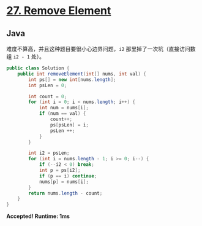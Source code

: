 # [27. Remove Element](https://leetcode.com/problems/remove-element/)

## Java

难度不算高，并且这种题目要很小心边界问题，`i2` 那里掉了一次坑（直接访问数组 `i2 - 1` 处）。

```java
public class Solution {
    public int removeElement(int[] nums, int val) {
        int ps[] = new int[nums.length];
        int psLen = 0;

        int count = 0;
        for (int i = 0; i < nums.length; i++) {
            int num = nums[i];
            if (num == val) {
                count++;
                ps[psLen] = i;
                psLen ++;
            }
        }

        int i2 = psLen;
        for (int i = nums.length - 1; i >= 0; i--) {
            if (--i2 < 0) break;
            int p = ps[i2];
            if (p == i) continue;
            nums[p] = nums[i];
        }
        return nums.length - count;
    }
}
```

**Accepted! Runtime: 1ms**